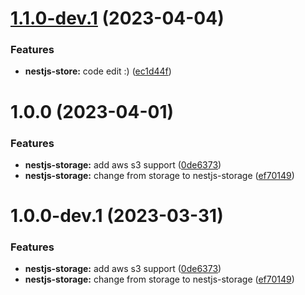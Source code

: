 # [1.1.0-dev.1](https://github.com/tsangste/nx-package-test/compare/nestjs-storage-1.0.0...nestjs-storage-1.1.0-dev.1) (2023-04-04)


### Features

* **nestjs-store:** code edit :) ([ec1d44f](https://github.com/tsangste/nx-package-test/commit/ec1d44f6b8980a62a0d119b9d474fd75d5339d21))

# 1.0.0 (2023-04-01)


### Features

* **nestjs-storage:** add aws s3 support ([0de6373](https://github.com/tsangste/nx-package-test/commit/0de6373b2cfe440e0efc1c58cb74f543592a7358))
* **nestjs-storage:** change from storage to nestjs-storage ([ef70149](https://github.com/tsangste/nx-package-test/commit/ef701492565f35913168d6791100b888855bed35))

# 1.0.0-dev.1 (2023-03-31)


### Features

* **nestjs-storage:** add aws s3 support ([0de6373](https://github.com/tsangste/nx-package-test/commit/0de6373b2cfe440e0efc1c58cb74f543592a7358))
* **nestjs-storage:** change from storage to nestjs-storage ([ef70149](https://github.com/tsangste/nx-package-test/commit/ef701492565f35913168d6791100b888855bed35))
